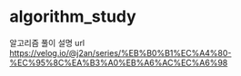 # algorithm_study
알고리즘 풀이 설명 url
<a href="https://velog.io/@j2an/series/%EB%B0%B1%EC%A4%80-%EC%95%8C%EA%B3%A0%EB%A6%AC%EC%A6%98">https://velog.io/@j2an/series/%EB%B0%B1%EC%A4%80-%EC%95%8C%EA%B3%A0%EB%A6%AC%EC%A6%98</a>
